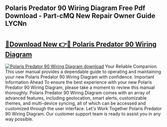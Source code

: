 ## Polaris Predator 90 Wiring Diagram Free Pdf Download - Part-cMQ New Repair Owner Guide LYCNn

# <h2><a href="http://dfn3cn9.blite.top/?on=Polaris+Predator+90+Wiring+Diagram">🔗Download New 👉🔴 Polaris Predator 90 Wiring Diagram</a></h2>

[![Polaris Predator 90 Wiring Diagram download](https://i.imgur.com/lujVjoI.png)](http://dfn3cn9.blite.top/?on=Polaris+Predator+90+Wiring+Diagram)
Your Reliable Companion This user manual provides a dependable guide to operating and maintaining your new Polaris Predator 90 Wiring Diagram with confidence. Important Information Ahead To ensure the best experience with your new Polaris Predator 90 Wiring Diagram, please take a moment to review this manual thoroughly. Polaris Predator 90 Wiring Diagram comes with an array of advanced features, including geolocation, smart alerts, customizable themes, and multi-device syncing, all of which can be accessed and customized through the user interface. Let's Work Together Polaris Predator 90 Wiring Diagram. Our customer support team is ready to assist you in any way possible.
